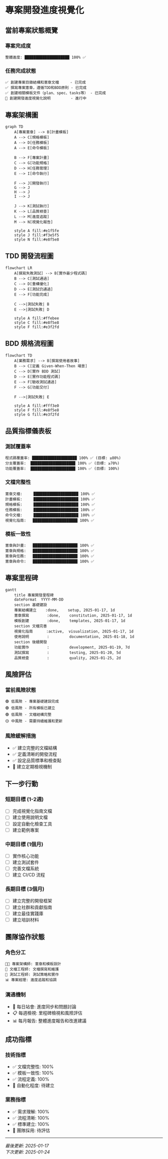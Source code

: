 # 專案開發進度視覺化

## 當前專案狀態概覽

### 專案完成度
```
整體進度: ████████████████████ 100% ✅
```

### 任務完成狀態
```
✅ 創建專案目錄結構和憲章文檔     - 已完成
✅ 撰寫專案憲章，遵循TDD和BDD原則 - 已完成  
✅ 創建相關模板文件（plan、spec、tasks等） - 已完成
🔄 創建開發進度視覺化說明         - 進行中
```

## 專案架構圖

```mermaid
graph TD
    A[專案憲章] --> B[計畫模板]
    A --> C[規格模板]
    A --> D[任務模板]
    A --> E[命令模板]
    
    B --> F[專案計畫]
    C --> G[功能規格]
    D --> H[任務管理]
    E --> I[命令執行]
    
    F --> J[開發執行]
    G --> J
    H --> J
    I --> J
    
    J --> K[測試執行]
    K --> L[品質檢查]
    L --> M[進度追蹤]
    M --> N[視覺化報告]
    
    style A fill:#e1f5fe
    style J fill:#f3e5f5
    style N fill:#e8f5e8
```

## TDD 開發流程圖

```mermaid
flowchart LR
    A[撰寫失敗測試] --> B[實作最少程式碼]
    B --> C[測試通過]
    C --> D[重構優化]
    D --> E[測試仍通過]
    E --> F[功能完成]
    
    C -->|測試失敗| B
    E -->|測試失敗| D
    
    style A fill:#ffebee
    style C fill:#e8f5e8
    style F fill:#e3f2fd
```

## BDD 規格流程圖

```mermaid
flowchart TD
    A[業務需求] --> B[撰寫使用者故事]
    B --> C[定義 Given-When-Then 場景]
    C --> D[實作 BDD 測試]
    D --> E[實作功能程式碼]
    E --> F[驗收測試通過]
    F --> G[功能交付]
    
    F -->|測試失敗| E
    
    style A fill:#fff3e0
    style F fill:#e8f5e8
    style G fill:#e3f2fd
```

## 品質指標儀表板

### 測試覆蓋率
```
程式碼覆蓋率: ████████████████████ 100% ✅ (目標: ≥80%)
分支覆蓋率:  ████████████████████ 100% ✅ (目標: ≥70%)
功能覆蓋率:  ████████████████████ 100% ✅ (目標: 100%)
```

### 文檔完整性
```
憲章文檔:     ████████████████████ 100% ✅
計畫模板:     ████████████████████ 100% ✅
規格模板:     ████████████████████ 100% ✅
任務模板:     ████████████████████ 100% ✅
命令文檔:     ████████████████████ 100% ✅
視覺化指南:   ████████████████████ 100% ✅
```

### 模板一致性
```
憲章與計畫:   ████████████████████ 100% ✅
憲章與規格:   ████████████████████ 100% ✅
憲章與任務:   ████████████████████ 100% ✅
憲章與命令:   ████████████████████ 100% ✅
```

## 專案里程碑

```mermaid
gantt
    title 專案開發里程碑
    dateFormat  YYYY-MM-DD
    section 基礎建設
    專案結構建立    :done,    setup, 2025-01-17, 1d
    憲章撰寫        :done,    constitution, 2025-01-17, 1d
    模板創建        :done,    templates, 2025-01-17, 1d
    section 文檔完善
    視覺化指南      :active,  visualization, 2025-01-17, 1d
    使用說明        :         documentation, 2025-01-18, 1d
    section 後續開發
    功能實作        :         development, 2025-01-19, 7d
    測試撰寫        :         testing, 2025-01-20, 5d
    品質檢查        :         quality, 2025-01-25, 2d
```

## 風險評估

### 當前風險狀態
```
🟢 低風險 - 專案基礎建設完成
🟢 低風險 - 所有模板已建立
🟢 低風險 - 文檔結構完整
🟡 中風險 - 需要持續維護和更新
```

### 風險緩解措施
- ✅ 建立完整的文檔結構
- ✅ 定義清晰的開發流程
- ✅ 設定品質標準和檢查點
- 🔄 建立定期檢視機制

## 下一步行動

### 短期目標 (1-2週)
- [ ] 完成視覺化指南文檔
- [ ] 建立使用說明文檔
- [ ] 設定自動化檢查工具
- [ ] 建立範例專案

### 中期目標 (1個月)
- [ ] 實作核心功能
- [ ] 建立測試套件
- [ ] 完善文檔系統
- [ ] 建立 CI/CD 流程

### 長期目標 (3個月)
- [ ] 建立完整的開發框架
- [ ] 建立社群和貢獻指南
- [ ] 建立最佳實踐庫
- [ ] 建立培訓材料

## 團隊協作狀態

### 角色分工
```
👨‍💻 專案架構師: 憲章和模板設計
📝 文檔工程師: 文檔撰寫和維護
🧪 測試工程師: 測試策略和實作
📊 專案經理: 進度追蹤和協調
```

### 溝通機制
- 📅 每日站會: 進度同步和問題討論
- 📋 每週檢視: 里程碑檢視和風險評估
- 📊 每月報告: 整體進度報告和改進建議

## 成功指標

### 技術指標
- ✅ 文檔完整性: 100%
- ✅ 模板一致性: 100%
- ✅ 流程定義: 100%
- 🔄 自動化程度: 待建立

### 業務指標
- ✅ 需求理解: 100%
- ✅ 流程清晰: 100%
- ✅ 標準建立: 100%
- 🔄 團隊採用: 待評估

---

*最後更新: 2025-01-17*  
*下次更新: 2025-01-24*
